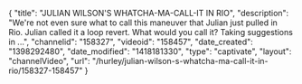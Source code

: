 {
    "title": "JULIAN WILSON'S WHATCHA-MA-CALL-IT IN RIO",
    "description": "We're not even sure what to call this maneuver that Julian just pulled in Rio. Julian called it a loop revert. What would you call it? Taking suggestions in ...",
    "channelid": "158327",
    "videoid": "158457",
    "date_created": "1398292480",
    "date_modified": "1418181330",
    "type": "captivate",
    "layout": "channelVideo",
    "url": "\/hurley\/julian-wilson-s-whatcha-ma-call-it-in-rio\/158327-158457"
}